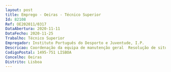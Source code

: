 ```yaml
--- 
layout: post
title: Emprego - Oeiras - Técnico Superior
Id: 82108
Ref: OE202011/0317
DataAbertura: 2020-11-11
DataFecho: 2020-11-25
Trabalho: Técnico Superior
Empregador: Instituto Português do Desporto e Juventude, I.P.
Descricao: Coordenação da equipa de manutenção geral  Resolução de situações, dentro da sua área de formação, para as quais os meios existentes sejam adequados  Acompanhamento e controlo das montagens de apoio a atividades e eventos  Levantamento e atualização das plantas relativas aos diversos sistemas de apoio das instalações  Identificação de necessidades no domínio da manutenção preventiva e corretiva dos diversos sistemas de apoio das instalações  Elaboração dos manuais de operação e manutenção dos diversos sistemas eletromecânicos de suporte às instalações  Elaboração e acompanhamento de processos aquisitivos de bens e serviços de manutenção dos diversos sistemas eletromecânicos de suporte às instalações  Acompanhamento e controlo da execução dos contratos de manutenção dos diversos sistemas eletromecânicos de suporte às instalações.
CodigoPostal: 1495-751 LISBOA
Concelho: Oeiras
Distrito: Lisboa
--- 
```

